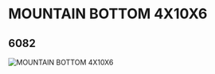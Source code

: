 # MOUNTAIN BOTTOM 4X10X6
## 6082
![MOUNTAIN BOTTOM 4X10X6](https://lc-www-live-s.legocdn.com/media/bricks/5/2/4224923.jpg)